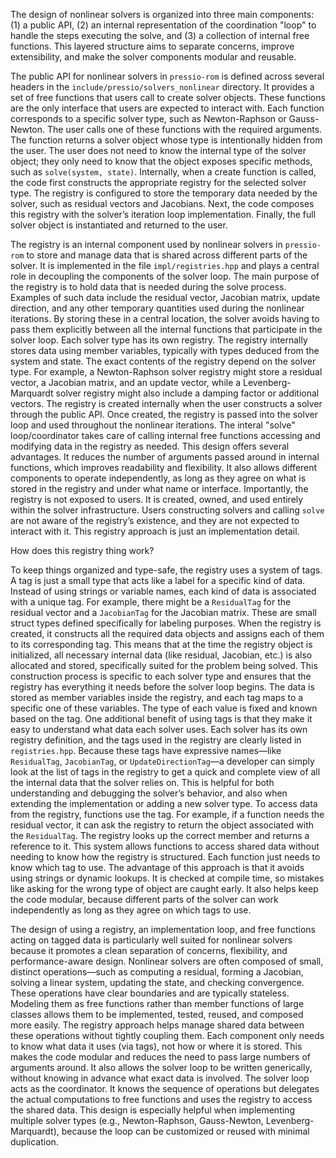 The design of nonlinear solvers is organized into three main components:
(1) a public API, (2) an internal representation of the coordination "loop" to handle the steps executing the solve, and (3) a collection of internal free functions.
This layered structure aims to separate concerns, improve extensibility, and make the solver components modular and reusable.

The public API for nonlinear solvers in `pressio-rom` is defined across several headers in the `include/pressio/solvers_nonlinear` directory.
It provides a set of free functions that users call to create solver objects. These functions are the only interface that users are expected to interact with.
Each function corresponds to a specific solver type, such as Newton-Raphson or Gauss-Newton. The user calls one of these functions with the required arguments. The function returns a solver object whose type is intentionally hidden from the user. The user does not need to know the internal type of the solver object; they only need to know that the object exposes specific methods, such as `solve(system, state)`.
Internally, when a create function is called, the code first constructs the appropriate registry for the selected solver type. The registry is configured to store the temporary data needed by the solver, such as residual vectors and Jacobians. Next, the code composes this registry with the solver’s iteration loop implementation. Finally, the full solver object is instantiated and returned to the user.

The registry is an internal component used by nonlinear solvers in `pressio-rom` to store and manage data that is shared across different parts of the solver. It is implemented in the file `impl/registries.hpp` and plays a central role in decoupling the components of the solver loop.
The main purpose of the registry is to hold data that is needed during the solve process. Examples of such data include the residual vector, Jacobian matrix, update direction, and any other temporary quantities used during the nonlinear iterations. By storing these in a central location, the solver avoids having to pass them explicitly between all the internal functions that participate in the solver loop.
Each solver type has its own registry. The registry internally stores data using member variables, typically with types deduced from the system and state. The exact contents of the registry depend on the solver type. For example, a Newton-Raphson solver registry might store a residual vector, a Jacobian matrix, and an update vector, while a Levenberg-Marquardt solver registry might also include a damping factor or additional vectors.
The registry is created internally when the user constructs a solver through the public API.
Once created, the registry is passed into the solver loop and used throughout the nonlinear iterations.
The interal "solve" loop/coordinator takes care of calling internal free functions accessing and modifying data in the registry as needed.
This design offers several advantages. It reduces the number of arguments passed around in internal functions, which improves readability and flexibility.
It also allows different components to operate independently, as long as they agree on what is stored in the registry and under what name or interface.
Importantly, the registry is not exposed to users. It is created, owned, and used entirely within the solver infrastructure.
Users constructing solvers and calling `solve` are not aware of the registry’s existence, and they are not expected to interact with it.
This registry approach is just an implementation detail.

How does this registry thing work?

To keep things organized and type-safe, the registry uses a system of tags.
A tag is just a small type that acts like a label for a specific kind of data.
Instead of using strings or variable names, each kind of data is associated with a unique tag. For example, there might be a `ResidualTag` for the residual vector and a `JacobianTag` for the Jacobian matrix. These are small struct types defined specifically for labeling purposes.
When the registry is created, it constructs all the required data objects and assigns each of them to its corresponding tag. This means that at the time the registry object is initialized, all necessary internal data (like residual, Jacobian, etc.) is also allocated and stored, specifically suited for the problem being solved. This construction process is specific to each solver type and ensures that the registry has everything it needs before the solver loop begins.
The data is stored as member variables inside the registry, and each tag maps to a specific one of these variables. The type of each value is fixed and known based on the tag.
One additional benefit of using tags is that they make it easy to understand what data each solver uses.
Each solver has its own registry definition, and the tags used in the registry are clearly listed in `registries.hpp`. Because these tags have expressive names—like `ResidualTag`, `JacobianTag`, or `UpdateDirectionTag`—a developer can simply look at the list of tags in the registry to get a quick and complete view of all the internal data that the solver relies on. This is helpful for both understanding and debugging the solver’s behavior, and also when extending the implementation or adding a new solver type.
To access data from the registry, functions use the tag. For example, if a function needs the residual vector, it can ask the registry to return the object associated with the `ResidualTag`. The registry looks up the correct member and returns a reference to it.
This system allows functions to access shared data without needing to know how the registry is structured. Each function just needs to know which tag to use.
The advantage of this approach is that it avoids using strings or dynamic lookups. It is checked at compile time, so mistakes like asking for the wrong type of object are caught early. It also helps keep the code modular, because different parts of the solver can work independently as long as they agree on which tags to use.



The design of using a registry, an implementation loop, and free functions acting on tagged data is particularly well suited for nonlinear solvers because it promotes a clean separation of concerns, flexibility, and performance-aware design. Nonlinear solvers are often composed of small, distinct operations—such as computing a residual, forming a Jacobian, solving a linear system, updating the state, and checking convergence. These operations have clear boundaries and are typically stateless. Modeling them as free functions rather than member functions of large classes allows them to be implemented, tested, reused, and composed more easily.
The registry approach helps manage shared data between these operations without tightly coupling them.
Each component only needs to know what data it uses (via tags), not how or where it is stored.
This makes the code modular and reduces the need to pass large numbers of arguments around.
It also allows the solver loop to be written generically, without knowing in advance what exact data is involved.
The solver loop acts as the coordinator. It knows the sequence of operations but delegates the actual computations to free functions and uses the registry to access the shared data.
This design is especially helpful when implementing multiple solver types (e.g., Newton-Raphson, Gauss-Newton, Levenberg-Marquardt), because the loop can be customized or reused with minimal duplication.
